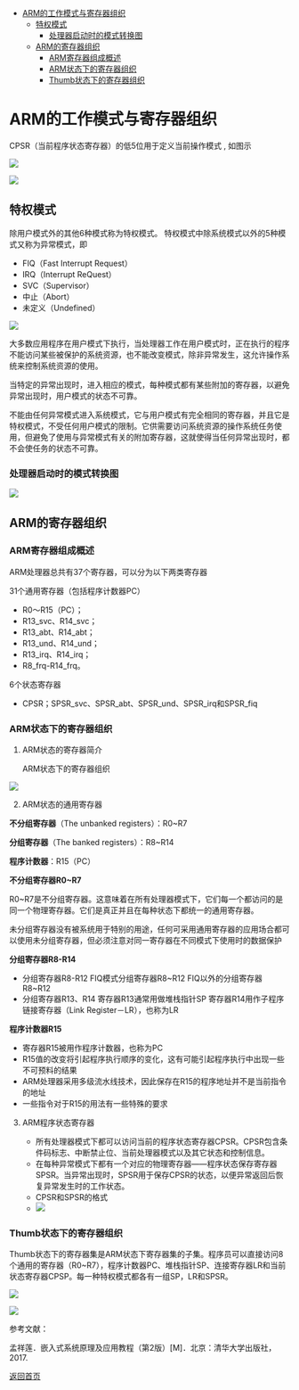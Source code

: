 - [ARM的工作模式与寄存器组织](#arm的工作模式与寄存器组织)
  - [特权模式](#特权模式)
    - [处理器启动时的模式转换图](#处理器启动时的模式转换图)
  - [ARM的寄存器组织](#arm的寄存器组织)
    - [ARM寄存器组成概述](#arm寄存器组成概述)
    - [ARM状态下的寄存器组织](#arm状态下的寄存器组织)
    - [Thumb状态下的寄存器组织](#thumb状态下的寄存器组织)


# ARM的工作模式与寄存器组织

CPSR（当前程序状态寄存器）的低5位用于定义当前操作模式 ,    如图示

![](https://raw.githubusercontent.com/timerring/picgo/master/picbed/image-20221210105218688.png)

![](https://raw.githubusercontent.com/timerring/picgo/master/picbed/image-20221210105230923.png)

## 特权模式

除用户模式外的其他6种模式称为特权模式。 特权模式中除系统模式以外的5种模式又称为异常模式，即 

+ FIQ（Fast Interrupt Request）
+ IRQ（Interrupt ReQuest）
+ SVC（Supervisor）
+ 中止（Abort）
+ 未定义（Undefined）

![](https://raw.githubusercontent.com/timerring/picgo/master/picbed/image-20221210105305508.png)

大多数应用程序在用户模式下执行，当处理器工作在用户模式时，正在执行的程序不能访问某些被保护的系统资源，也不能改变模式，除非异常发生，这允许操作系统来控制系统资源的使用。

当特定的异常出现时，进入相应的模式，每种模式都有某些附加的寄存器，以避免异常出现时，用户模式的状态不可靠。

不能由任何异常模式进入系统模式，它与用户模式有完全相同的寄存器，并且它是特权模式，不受任何用户模式的限制。它供需要访问系统资源的操作系统任务使用，但避免了使用与异常模式有关的附加寄存器，这就使得当任何异常出现时，都不会使任务的状态不可靠。

### 处理器启动时的模式转换图

![](https://raw.githubusercontent.com/timerring/picgo/master/picbed/image-20221210105339073.png)

## ARM的寄存器组织

### ARM寄存器组成概述

ARM处理器总共有37个寄存器，可以分为以下两类寄存器 

31个通用寄存器（包括程序计数器PC） 

+ R0～R15（PC）；
+ R13_svc、R14_svc；
+ R13_abt、R14_abt；
+ R13_und、R14_und；
+ R13_irq、R14_irq；
+ R8_frq-R14_frq。 

6个状态寄存器 

+ CPSR；SPSR_svc、SPSR_abt、SPSR_und、SPSR_irq和SPSR_fiq 

### ARM状态下的寄存器组织	

1. ARM状态的寄存器简介 

   ARM状态下的寄存器组织

![](https://raw.githubusercontent.com/timerring/picgo/master/picbed/image-20221210105606233.png)

2) ARM状态的通用寄存器 

  **不分组寄存器**（The unbanked registers）：R0~R7 

  **分组寄存器**（The banked registers）：R8~R14 

  **程序计数器**：R15（PC） 

  **不分组寄存器R0~R7** 

  R0~R7是不分组寄存器。这意味着在所有处理器模式下，它们每一个都访问的是同一个物理寄存器。它们是真正并且在每种状态下都统一的通用寄存器。 

  未分组寄存器没有被系统用于特别的用途，任何可采用通用寄存器的应用场合都可以使用未分组寄存器，但必须注意对同一寄存器在不同模式下使用时的数据保护 

  **分组寄存器R8-R14** 

  + 分组寄存器R8-R12
    FIQ模式分组寄存器R8~R12 
    FIQ以外的分组寄存器R8~R12 
  + 分组寄存器R13、R14
    寄存器R13通常用做堆栈指针SP 
    寄存器R14用作子程序链接寄存器（Link Register－LR），也称为LR 

  **程序计数器R15** 

  + 寄存器R15被用作程序计数器，也称为PC 
  + R15值的改变将引起程序执行顺序的变化，这有可能引起程序执行中出现一些不可预料的结果 
  + ARM处理器采用多级流水线技术，因此保存在R15的程序地址并不是当前指令的地址 
  + 一些指令对于R15的用法有一些特殊的要求

3) ARM程序状态寄存器

   + 所有处理器模式下都可以访问当前的程序状态寄存器CPSR。CPSR包含条件码标志、中断禁止位、当前处理器模式以及其它状态和控制信息。
   + 在每种异常模式下都有一个对应的物理寄存器——程序状态保存寄存器SPSR。当异常出现时，SPSR用于保存CPSR的状态，以便异常返回后恢复异常发生时的工作状态。
   + CPSR和SPSR的格式 
   + ![](https://raw.githubusercontent.com/timerring/picgo/master/picbed/image-20221210110023317.png)

### Thumb状态下的寄存器组织 

Thumb状态下的寄存器集是ARM状态下寄存器集的子集。程序员可以直接访问8个通用的寄存器（R0~R7），程序计数器PC、堆栈指针SP、连接寄存器LR和当前状态寄存器CPSP。每一种特权模式都各有一组SP，LR和SPSR。 

![](https://raw.githubusercontent.com/timerring/picgo/master/picbed/image-20221210110105606.png)

![](https://raw.githubusercontent.com/timerring/picgo/master/picbed/image-20221210110125204.png)



参考文献：

孟祥莲．嵌入式系统原理及应用教程（第2版）[M]．北京：清华大学出版社，2017.



[返回首页](https://github.com/timerring/hardware-tutorial)